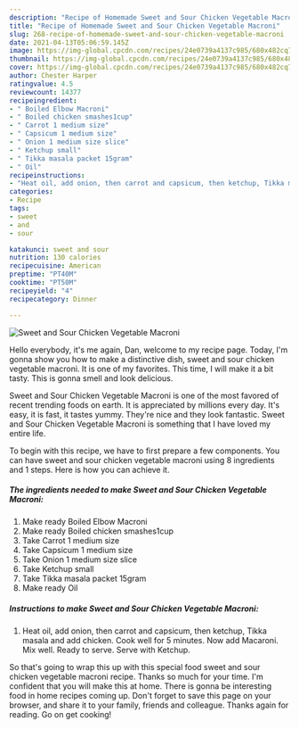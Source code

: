 ```yaml
---
description: "Recipe of Homemade Sweet and Sour Chicken Vegetable Macroni"
title: "Recipe of Homemade Sweet and Sour Chicken Vegetable Macroni"
slug: 268-recipe-of-homemade-sweet-and-sour-chicken-vegetable-macroni
date: 2021-04-13T05:06:59.145Z
image: https://img-global.cpcdn.com/recipes/24e0739a4137c985/680x482cq70/sweet-and-sour-chicken-vegetable-macroni-recipe-main-photo.jpg
thumbnail: https://img-global.cpcdn.com/recipes/24e0739a4137c985/680x482cq70/sweet-and-sour-chicken-vegetable-macroni-recipe-main-photo.jpg
cover: https://img-global.cpcdn.com/recipes/24e0739a4137c985/680x482cq70/sweet-and-sour-chicken-vegetable-macroni-recipe-main-photo.jpg
author: Chester Harper
ratingvalue: 4.5
reviewcount: 14377
recipeingredient:
- " Boiled Elbow Macroni"
- " Boiled chicken smashes1cup"
- " Carrot 1 medium size"
- " Capsicum 1 medium size"
- " Onion 1 medium size slice"
- " Ketchup small"
- " Tikka masala packet 15gram"
- " Oil"
recipeinstructions:
- "Heat oil, add onion, then carrot and capsicum, then ketchup, Tikka masala and add chicken. Cook well for 5 minutes. Now add Macaroni. Mix well. Ready to serve. Serve with Ketchup."
categories:
- Recipe
tags:
- sweet
- and
- sour

katakunci: sweet and sour 
nutrition: 130 calories
recipecuisine: American
preptime: "PT40M"
cooktime: "PT50M"
recipeyield: "4"
recipecategory: Dinner

---
```



![Sweet and Sour Chicken Vegetable Macroni](https://img-global.cpcdn.com/recipes/24e0739a4137c985/680x482cq70/sweet-and-sour-chicken-vegetable-macroni-recipe-main-photo.jpg)

Hello everybody, it's me again, Dan, welcome to my recipe page. Today, I'm gonna show you how to make a distinctive dish, sweet and sour chicken vegetable macroni. It is one of my favorites. This time, I will make it a bit tasty. This is gonna smell and look delicious.



Sweet and Sour Chicken Vegetable Macroni is one of the most favored of recent trending foods on earth. It is appreciated by millions every day. It's easy, it is fast, it tastes yummy. They're nice and they look fantastic. Sweet and Sour Chicken Vegetable Macroni is something that I have loved my entire life.


To begin with this recipe, we have to first prepare a few components. You can have sweet and sour chicken vegetable macroni using 8 ingredients and 1 steps. Here is how you can achieve it.

<!--inarticleads1-->

##### The ingredients needed to make Sweet and Sour Chicken Vegetable Macroni:

1. Make ready  Boiled Elbow Macroni
1. Make ready  Boiled chicken smashes1cup
1. Take  Carrot 1 medium size
1. Take  Capsicum 1 medium size
1. Take  Onion 1 medium size slice
1. Take  Ketchup small
1. Take  Tikka masala packet 15gram
1. Make ready  Oil




<!--inarticleads2-->

##### Instructions to make Sweet and Sour Chicken Vegetable Macroni:

1. Heat oil, add onion, then carrot and capsicum, then ketchup, Tikka masala and add chicken. Cook well for 5 minutes. Now add Macaroni. Mix well. Ready to serve. Serve with Ketchup.




So that's going to wrap this up with this special food sweet and sour chicken vegetable macroni recipe. Thanks so much for your time. I'm confident that you will make this at home. There is gonna be interesting food in home recipes coming up. Don't forget to save this page on your browser, and share it to your family, friends and colleague. Thanks again for reading. Go on get cooking!
